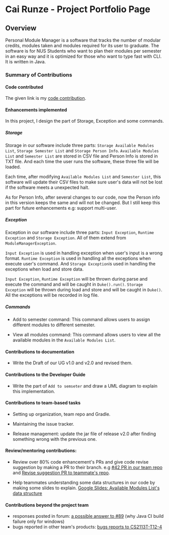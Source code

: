 # Cai Runze - Project Portfolio Page

## Overview
Personal Module Manager is a software that tracks the number of modular credits, modules taken and modules required 
for its user to graduate. The software is for NUS Students who want to plan their modules per semester in an easy way 
and it is optimized for those who want to type fast with CLI. It is written in Java.

### Summary of Contributions

#### Code contributed
The given link is my [code contribution](https://nus-cs2113-ay1920s2.github.io/tp-dashboard/#=undefined&search=renzotsai).

#### Enhancements implemented
In this project, I design the part of Storage, Exception and some commands.

##### Storage
Storage in our software include three parts: `Storage Available Modules List`, `Storage Semester List` and 
`Storage Person Info`. `Available Modules List` and `Semester List` are stored in CSV file and Person Info is 
stored in TXT file. And each time the user runs the software, these three file will be loaded.

Each time, after modifying `Available Modules List` and `Semester List`, this software will update their CSV files
to make sure user's data will not be lost if the software meets a unexpected halt. 

As for Person Info, after several changes to our code, now the Person info in this version keeps the same and will not 
be changed. But I still keep this part for future enhancements e.g: support multi-user.


##### Exception
Exception in our software include three parts: `Input Exception`, `Runtime Exception` and 
`Storage Exception`. All of them extend from `ModuleManagerException`.

`Input Exception` is used in handling exception when user's input is a wrong format. `Runtime Exception` is used in 
handling all the exceptions when execute user's command. And `Storage Exception`is used in handling the exceptions when
load and store data.

`Input Exception`, `Runtime Exception` will be thrown during parse and execute the command and will be caught in 
`Duke().run()`. `Storage Exception` will be thrown during load and store and will be caught in `Duke()`. All the exceptions 
will be recorded in log file.

##### Commands
- Add to semester command: This command allows users to assign different modules to different semester.

- View all modules command: This command allows users to view all the available modules in the `Available Modules List`.

#### Contributions to documentation
- Write the Draft of our UG v1.0 and v2.0 and revised them.

#### Contributions to the Developer Guide
- Write the part of `Add to semseter` and draw a UML diagram to explain this implementation.

#### Contributions to team-based tasks

- Setting up organization, team repo and Gradle.

- Maintaining the issue tracker.

- Release management: update the jar file of release v2.0 after finding something wrong with the previous one.

#### Review/mentoring contributions:
- Review over 80% code enhancement's PRs and give code revise suggestion by making a PR to their branch. 
e.g [#42 PR in our team repo](https://github.com/AY1920S2-CS2113-T15-3/tp/pull/42) and 
[Revise suggestion PR to teammate's repo](https://github.com/chengTzeNing/tp/pull/3).

- Help teammates understanding some data structures in our code by making some slides to explain. 
[Google Slides: Available Modules List's data structure](https://docs.google.com/presentation/d/1UeuonNaPafGD5bX36J_iroB_umS6lvyD37ECp8OfvSI/edit)

#### Contributions beyond the project team
- responses posted in forum: [a possible answer to #89](https://github.com/nus-cs2113-AY1920S2/forum/issues/89#issuecomment-605184683)
(why Java CI build failure only for windows)
- bugs reported in other team's products: [bugs reports to CS2113T-T12-4](https://github.com/RenzoTsai/ped/issues)